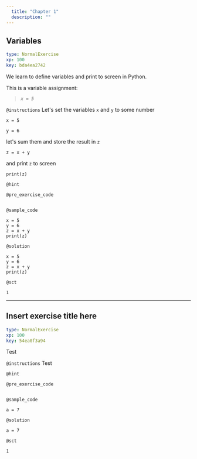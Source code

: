 ```yaml
---
  title: "Chapter 1"
  description: ""
---
```


## Variables

```yaml
type: NormalExercise 
xp: 100 
key: bda4ea2742   
```


We learn to define variables and print to screen in Python.

This is a variable assignment:
> _` x = 5 `_


`@instructions`
Let's set the variables `x` and `y` to some number

`x = 5`

`y = 6`

let's sum them and store the result in `z`

`z = x + y`

and print `z` to screen

`print(z)`

`@hint`


`@pre_exercise_code`

```{python}

```


`@sample_code`

```{python}
x = 5
y = 6
z = x + y
print(z)
```

`@solution`

```{python}
x = 5
y = 6
z = x + y
print(z)
```

`@sct`

```{python}
1
```

---

## Insert exercise title here

```yaml
type: NormalExercise 
xp: 100 
key: 54ea0f3a94   
```


Test


`@instructions`
Test

`@hint`


`@pre_exercise_code`

```{python}

```


`@sample_code`

```{python}
a = 7
```

`@solution`

```{python}
a = 7
```

`@sct`

```{python}
1
```
